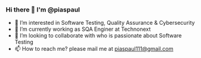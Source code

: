 ### Hi there 👋 I'm @piaspaul

- 🔭 I’m interested in Software Testing, Quality Assurance & Cybersecurity
- 🌱 I’m currently working as SQA Enginer at Technonext
- 👯 I’m looking to collaborate with who is passionate about Software Testing
- 📫 How to reach me? please mail me at 
      piaspaul111@gmail.com

